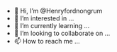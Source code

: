 - 👋 Hi, I’m @Henryfordnongrum
- 👀 I’m interested in ...
- 🌱 I’m currently learning ...
- 💞️ I’m looking to collaborate on ...
- 📫 How to reach me ...

<!---
Henryfordnongrum/Henryfordnongrum is a ✨ special ✨ repository because its `README.md` (this file) appears on your GitHub profile.
You can click the Preview link to take a look at your changes.
--->
